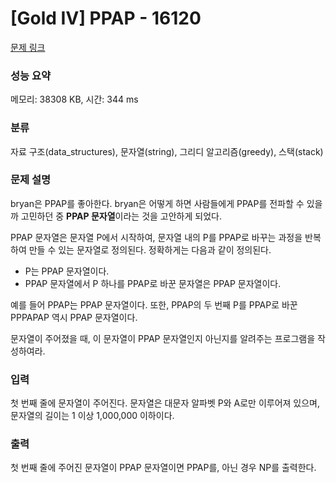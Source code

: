 # [Gold Ⅳ] PPAP - 16120 

[문제 링크](https://www.acmicpc.net/problem/16120 ) 

### 성능 요약

메모리: 38308 KB, 시간: 344 ms

### 분류

자료 구조(data_structures), 문자열(string), 그리디 알고리즘(greedy), 스택(stack)

### 문제 설명

<p>bryan은 PPAP를 좋아한다. bryan은 어떻게 하면 사람들에게 PPAP를 전파할 수 있을까 고민하던 중 <b>PPAP 문자열</b>이라는 것을 고안하게 되었다.</p>

<p>PPAP 문자열은 문자열 P에서 시작하여, 문자열 내의 P를 PPAP로 바꾸는 과정을 반복하여 만들 수 있는 문자열로 정의된다. 정확하게는 다음과 같이 정의된다.</p>

<ul>
    <li>P는 PPAP 문자열이다.</li>
    <li>PPAP 문자열에서 P 하나를 PPAP로 바꾼 문자열은 PPAP 문자열이다.</li>
</ul>

<p>예를 들어 PPAP는 PPAP 문자열이다. 또한, PPAP의 두 번째 P를 PPAP로 바꾼 PPPAPAP 역시 PPAP 문자열이다.</p>

<p>문자열이 주어졌을 때, 이 문자열이 PPAP 문자열인지 아닌지를 알려주는 프로그램을 작성하여라.</p>


### 입력 

<p>첫 번째 줄에 문자열이 주어진다. 문자열은 대문자 알파벳 P와 A로만 이루어져 있으며, 문자열의 길이는 1 이상 1,000,000 이하이다.</p>

### 출력 

 <p>첫 번째 줄에 주어진 문자열이 PPAP 문자열이면 PPAP를, 아닌 경우 NP를 출력한다.</p>

